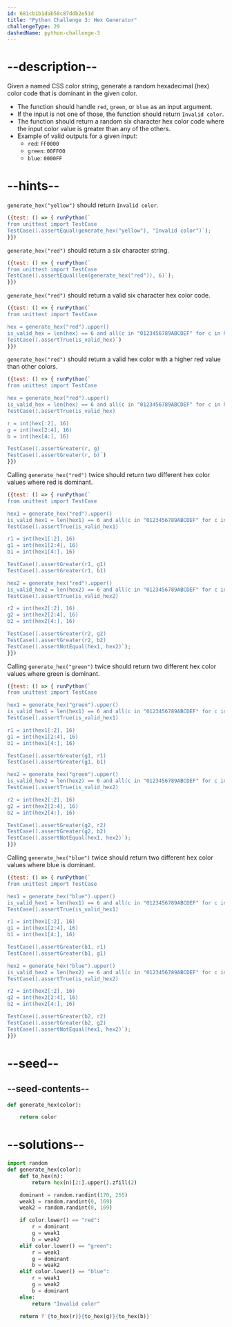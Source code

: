 ```yaml
---
id: 681cb1b1dab50c87ddb2e51d
title: "Python Challenge 3: Hex Generator"
challengeType: 29
dashedName: python-challenge-3
---
```


# --description--

Given a named CSS color string, generate a random hexadecimal (hex) color code that is dominant in the given color.

- The function should handle `red`, `green`, or `blue` as an input argument.
- If the input is not one of those, the function should return `Invalid color`.
- The function should return a random six character hex color code where the input color value is greater than any of the others.
- Example of valid outputs for a given input:
  - `red`: `FF0000`
  - `green`: `00FF00`
  - `blue`: `0000FF`

# --hints--

`generate_hex("yellow")` should return `Invalid color`.

```js
({test: () => { runPython(`
from unittest import TestCase
TestCase().assertEqual(generate_hex("yellow"), "Invalid color")`);
}})
```

`generate_hex("red")` should return a six character string.

```js
({test: () => { runPython(`
from unittest import TestCase
TestCase().assertEqual(len(generate_hex("red")), 6)`);
}})
```

`generate_hex("red")` should return a valid six character hex color code.

```js
({test: () => { runPython(`
from unittest import TestCase

hex = generate_hex("red").upper()
is_valid_hex = len(hex) == 6 and all(c in "0123456789ABCDEF" for c in hex)
TestCase().assertTrue(is_valid_hex)`)
}})
```

`generate_hex("red")` should return a valid hex color with a higher red value than other colors.

```js
({test: () => { runPython(`
from unittest import TestCase

hex = generate_hex("red").upper()
is_valid_hex = len(hex) == 6 and all(c in "0123456789ABCDEF" for c in hex)
TestCase().assertTrue(is_valid_hex)

r = int(hex[:2], 16)
g = int(hex[2:4], 16)
b = int(hex[4:], 16)

TestCase().assertGreater(r, g)
TestCase().assertGreater(r, b)`)
}})
```

Calling `generate_hex("red")` twice should return two different hex color values where red is dominant.

```js
({test: () => { runPython(`
from unittest import TestCase

hex1 = generate_hex("red").upper()
is_valid_hex1 = len(hex1) == 6 and all(c in "0123456789ABCDEF" for c in hex1)
TestCase().assertTrue(is_valid_hex1)

r1 = int(hex1[:2], 16)
g1 = int(hex1[2:4], 16)
b1 = int(hex1[4:], 16)

TestCase().assertGreater(r1, g1)
TestCase().assertGreater(r1, b1)

hex2 = generate_hex("red").upper()
is_valid_hex2 = len(hex2) == 6 and all(c in "0123456789ABCDEF" for c in hex2)
TestCase().assertTrue(is_valid_hex2)

r2 = int(hex2[:2], 16)
g2 = int(hex2[2:4], 16)
b2 = int(hex2[4:], 16)

TestCase().assertGreater(r2, g2)
TestCase().assertGreater(r2, b2)
TestCase().assertNotEqual(hex1, hex2)`);
}})
```

Calling `generate_hex("green")` twice should return two different hex color values where green is dominant.

```js
({test: () => { runPython(`
from unittest import TestCase

hex1 = generate_hex("green").upper()
is_valid_hex1 = len(hex1) == 6 and all(c in "0123456789ABCDEF" for c in hex1)
TestCase().assertTrue(is_valid_hex1)

r1 = int(hex1[:2], 16)
g1 = int(hex1[2:4], 16)
b1 = int(hex1[4:], 16)

TestCase().assertGreater(g1, r1)
TestCase().assertGreater(g1, b1)

hex2 = generate_hex("green").upper()
is_valid_hex2 = len(hex2) == 6 and all(c in "0123456789ABCDEF" for c in hex2)
TestCase().assertTrue(is_valid_hex2)

r2 = int(hex2[:2], 16)
g2 = int(hex2[2:4], 16)
b2 = int(hex2[4:], 16)

TestCase().assertGreater(g2, r2)
TestCase().assertGreater(g2, b2)
TestCase().assertNotEqual(hex1, hex2)`);
}})
```

Calling `generate_hex("blue")` twice should return two different hex color values where blue is dominant.

```js
({test: () => { runPython(`
from unittest import TestCase

hex1 = generate_hex("blue").upper()
is_valid_hex1 = len(hex1) == 6 and all(c in "0123456789ABCDEF" for c in hex1)
TestCase().assertTrue(is_valid_hex1)

r1 = int(hex1[:2], 16)
g1 = int(hex1[2:4], 16)
b1 = int(hex1[4:], 16)

TestCase().assertGreater(b1, r1)
TestCase().assertGreater(b1, g1)

hex2 = generate_hex("blue").upper()
is_valid_hex2 = len(hex2) == 6 and all(c in "0123456789ABCDEF" for c in hex2)
TestCase().assertTrue(is_valid_hex2)

r2 = int(hex2[:2], 16)
g2 = int(hex2[2:4], 16)
b2 = int(hex2[4:], 16)

TestCase().assertGreater(b2, r2)
TestCase().assertGreater(b2, g2)
TestCase().assertNotEqual(hex1, hex2)`);
}})
```

# --seed--

## --seed-contents--

```py
def generate_hex(color):

    return color
```

# --solutions--

```py
import random
def generate_hex(color):
    def to_hex(n):
        return hex(n)[2:].upper().zfill(2)

    dominant = random.randint(170, 255)
    weak1 = random.randint(0, 169)
    weak2 = random.randint(0, 169)

    if color.lower() == "red":
        r = dominant
        g = weak1
        b = weak2
    elif color.lower() == "green":
        r = weak1
        g = dominant
        b = weak2
    elif color.lower() == "blue":
        r = weak1
        g = weak2
        b = dominant
    else:
        return "Invalid color"

    return f'{to_hex(r)}{to_hex(g)}{to_hex(b)}'
```

